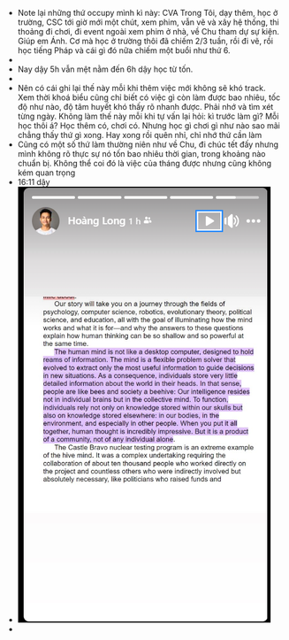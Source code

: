 - Note lại những thứ occupy mình kì này: CVA Trong Tôi, dạy thêm, học ở trường, CSC tới giờ mới một chút, xem phim, vẫn vẽ và xây hệ thống, thi thoảng đi chơi, đi event ngoài xem phim ở nhà, về Chu tham dự sự kiện. Giúp em Ánh. Cơ mà học ở trường thôi đã chiếm 2/3 tuần, rồi đi vẽ, rồi học tiếng Pháp và cái gì đó nữa chiếm một buổi như thứ 6.
-
- Nay dậy 5h vẫn mệt nằm đến 6h dậy học từ tốn.
-
- Nên có cái ghi lại thế này mỗi khi thêm việc mới không sẽ khó track. Xem thời khoá biểu cũng chỉ biết có việc gì còn làm được bao nhiêu, tốc độ như nào, độ tâm huyết khó thấy rõ nhanh được. Phải nhớ và tìm xét từng ngày. Không làm thế này mỗi khi tự vấn lại hỏi: kì trước làm gì? Mỗi học thôi á? Học thêm có, chơi có. Nhưng học gì chơi gì như nào sao mãi chẳng thấy thứ gì xong. Hay xong rồi quên nhỉ, chỉ nhớ thứ cần làm
- Cũng có một số thứ làm thường niên như về Chu, đi chúc tết đấy nhưng mình không rõ thực sự nó tốn bao nhiêu thời gian, trong khoảng nào chuẩn bị. Không thể coi đó là việc của tháng được nhưng cũng không kém quan trọng
- 16:11 dậy
- ![image.png](../assets/image_1697189143244_0.png)
-